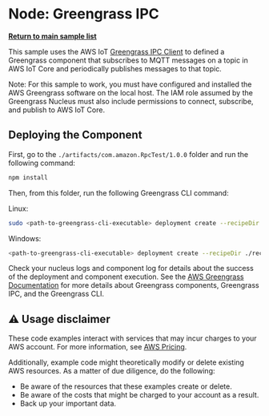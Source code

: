 # Node: Greengrass IPC

[**Return to main sample list**](../../README.md)

This sample uses the AWS IoT [Greengrass IPC Client](https://aws.github.io/aws-iot-device-sdk-js-v2/node/modules/greengrasscoreipc) to defined a Greengrass component that subscribes to MQTT messages
on a topic in AWS IoT Core and periodically publishes messages to that topic.

Note: For this sample to work, you must have configured and installed the AWS Greengrass software on the local host.  The IAM role
assumed by the Greengrass Nucleus must also include permissions to connect, subscribe, and publish to AWS IoT Core.

## Deploying the Component

First, go to the `./artifacts/com.amazon.RpcTest/1.0.0` folder and run the following command:

``` sh
npm install
```

Then, from this folder, run the following Greengrass CLI command:

Linux:
``` sh
sudo <path-to-greengrass-cli-executable> deployment create --recipeDir ./recipes --artifactDir ./artifacts --merge "com.amazon.RpcTest=1.0.0"
```

Windows:
``` sh
<path-to-greengrass-cli-executable> deployment create --recipeDir ./recipes --artifactDir ./artifacts --merge "com.amazon.RpcTest=1.0.0"
```

Check your nucleus logs and component log for details about the success of the deployment and component execution.  See 
the [AWS Greengrass Documentation](https://docs.aws.amazon.com/greengrass/v2/developerguide) for more
details about Greengrass components, Greengrass IPC, and the Greengrass CLI.

## ⚠️ Usage disclaimer

These code examples interact with services that may incur charges to your AWS account. For more information, see [AWS Pricing](https://aws.amazon.com/pricing/).

Additionally, example code might theoretically modify or delete existing AWS resources. As a matter of due diligence, do the following:

- Be aware of the resources that these examples create or delete.
- Be aware of the costs that might be charged to your account as a result.
- Back up your important data.
